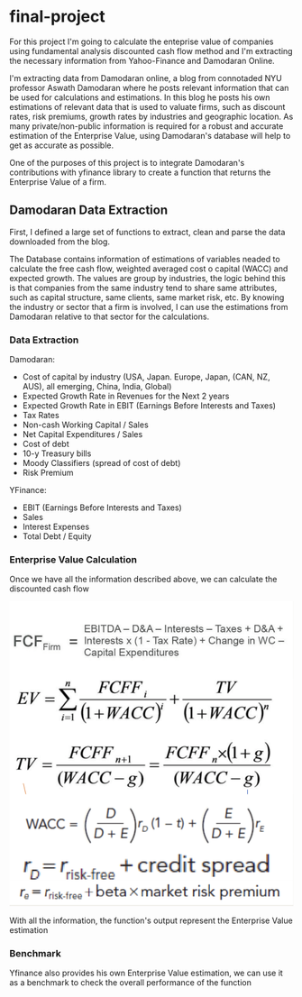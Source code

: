 # final-project

For this project I'm going to calculate the enteprise value of companies using fundamental analysis discounted cash flow method and I'm extracting the necessary information from Yahoo-Finance and Damodaran Online.


I'm extracting data from Damodaran online, a blog from connotaded NYU professor Aswath Damodaran where he posts relevant information that can be used for calculations and estimations. In this blog he posts his own estimations of relevant data that is used to valuate firms, such as discount rates, risk premiums, growth rates by industries and geographic location. As many private/non-public information is required for a robust and accurate estimation of the Enterprise Value, using Damodaran's database will help to get as accurate as possible. 

One of the purposes of this project is to integrate Damodaran's contributions with yfinance library to create a function that returns the Enterprise Value of a firm. 


## Damodaran Data Extraction

First, I defined a large set of functions to extract, clean and parse the data downloaded from the blog. 

The Database contains information of estimations of variables neaded to calculate the free cash flow, weighted averaged cost o capital (WACC) and expected growth. The values are group by industries, the logic behind this is that companies from the same industry tend to share same attributes, such as capital structure, same clients, same market risk, etc. By knowing the industry or sector that a firm is involved, I can use the estimations from Damodaran relative to that sector for the calculations.



### Data Extraction

Damodaran: 
- Cost of capital by industry (USA, Japan. Europe, Japan, (CAN, NZ, AUS), all emerging, China, India, Global)
- Expected Growth Rate in Revenues for the Next 2 years
- Expected Growth Rate in EBIT (Earnings Before Interests and Taxes)
- Tax Rates
- Non-cash Working Capital / Sales
- Net Capital Expenditures / Sales
- Cost of debt
- 10-y Treasury bills 
- Moody Classifiers (spread of cost of debt)
- Risk Premium



YFinance: 
- EBIT (Earnings Before Interests and Taxes)
- Sales
- Interest Expenses
- Total Debt / Equity


### Enterprise Value Calculation

Once we have all the information described above, we can calculate the discounted cash flow

![Alt text](https://github.com/leonplaza/damodaran-EV/blob/master/images/formulas.png)

With all the information, the function's output represent the Enterprise Value estimation


### Benchmark
Yfinance also provides his own Enterprise Value estimation, we can use it as a benchmark to check the overall performance of the function

